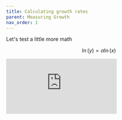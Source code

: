```yaml
---
title: Calculating growth rates
parent: Measuring Growth
nav_order: 1
---
```


Let's test a little more math

$$
\ln(y) = \alpha \ln(x)
$$

<div class="embed-container"><iframe src="https://fred.stlouisfed.org/graph/graph-landing.php?g=rtnY&width=670&height=475" scrolling="no" frameborder="0" style="overflow:hidden;" allowTransparency="true" loading="lazy"></iframe></div><script src="https://fred.stlouisfed.org/graph/js/embed.js" type="text/javascript"></script>